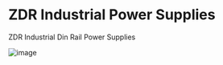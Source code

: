 # ZDR Industrial Power Supplies 
ZDR Industrial Din Rail Power Supplies

![image](https://github.com/microrobotics/zdr-psu-series/assets/4562957/8c6b99bd-212c-45b4-8582-42abf9d4f201)

